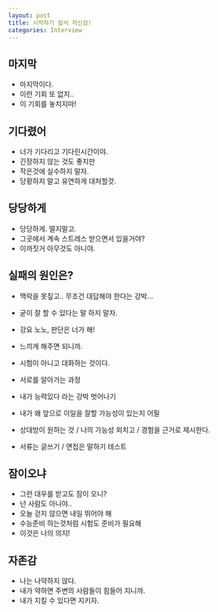 ```yaml
---
layout: post
title: 시작하기 앞서 자신감!
categories: Interview
---
```


## 마지막

- 마지막이다.
- 이런 기회 또 없지..
- 이 기회를 놓치지마!

## 기다렸어

- 너가 기다리고 기다린시간이야.
- 긴장하지 않는 것도 좋지만
- 작은것에 실수하지 말자.
- 당황하지 말고 유연하게 대처할것.

## 당당하게

- 당당하게. 떨지말고.
- 그곳에서 계속 스트레스 받으면서 있을거야?
- 이까짓거 아무것도 아니야.

## 실패의 원인은?

- 맥락을 못짚고.. 무조건 대답해야 한다는 강박...
- 굳이 잘 할 수 있다는 말 하지 말자.
- 강요 노노, 판단은 너가 해!
- 느끼게 해주면 되니까.
- 시험이 아니고 대화하는 것이다.
- 서로를 알아가는 과정

- 내가 능력있다 라는 강박 벗어나기
- 내가 왜 앞으로 이일을 잘할 가능성이 있는지 어필
- 상대방이 원하는 것 / 나의 가능성 외치고 / 경험을 근거로 제시한다.
- 서류는 글쓰기 / 면접은 말하기 테스트

## 잠이오냐

- 그런 대우를 받고도 잠이 오니?
- 넌 사람도 아니야..
- 오늘 걷지 않으면 내일 뛰어야 해
- 수능준비 하는것처럼 시험도 준비가 필요해
- 이것은 나의 의지!

## 자존감

- 나는 나약하지 않다.
- 내가 약하면 주변의 사람들이 힘들어 지니까.
- 내가 지킬 수 있다면 지키자.
